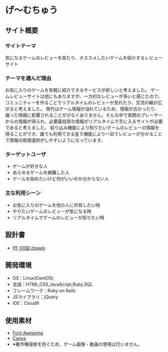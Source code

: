 # げ～むちゅう

## サイト概要
### サイトテーマ
気になるゲームのレビューを見たり、オススメしたいゲームを紹介するレビューサイト


### テーマを選んだ理由
お気に入りのゲームを気軽に紹介できるサービスが欲しいと考えました。
ゲームレビューサイトは他にもありますが、一方的なレビューが多いと感じたので、コミュニティーを作ることでリアルタイムのレビューが見れたり、交流の輪が広がると考えました。
現代はゲーム情報が溢れているため、情報が古かったり、偏った情報に影響されることが少なくありません。そんな中で実際のプレーヤーからの情報が得られ、必要最低限な情報がリアルタイムで手に入るサイトが必要であると考えました。
絞り込み機能により知りたいゲームのレビューの情報を得ることができ、誰でも利用できる星５機能により一目でレビューが分かることで情報の取捨選択がしやすいようになっています。

### ターゲットユーザ
- ゲームが好きな人
- あらゆるゲームを網羅した人
- ゲームを始めたいけど何がいいのか分からない人

### 主な利用シーン
- お気に入りのゲームを他の人に共有したい時
- やりたいゲームのレビューが気になる時
- リアルタイムでゲームのレビューが知りたい時


## 設計書
- [PF-ER図 drawio](https://github.com/PF-game/PF-game/assets/127410744/1d749f74-9aba-45e0-b656-3654cac0a089)


## 開発環境
- OS：Linux(CentOS)
- 言語：HTML,CSS,JavaScript,Ruby,SQL
- フレームワーク：Ruby on Rails
- JSライブラリ：jQuery
- IDE：Cloud9

## 使用素材
- [Font Awesome](https://fontawesome.com/)
- [Canva](https://www.canva.com/ja_jp/create/logos/)
- ※著作権侵害を防ぐため、ゲーム画像・動画の使用は行いません。
